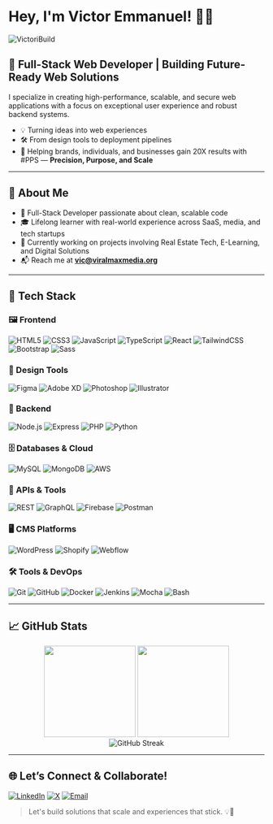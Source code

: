 # Hey, I'm Victor Emmanuel! 👨‍💻

<p align="left">
  <img src="https://komarev.com/ghpvc/?username=VictoriBuild&label=Profile%20views&color=0e75b6&style=flat" alt="VictoriBuild" />
</p>

## 🚀 Full-Stack Web Developer | Building Future-Ready Web Solutions

I specialize in creating high-performance, scalable, and secure web applications with a focus on exceptional user experience and robust backend systems.

- 💡 Turning ideas into web experiences
- 🛠️ From design tools to deployment pipelines
- 🎯 Helping brands, individuals, and businesses gain 20X results with #PPS — **Precision, Purpose, and Scale**

---

## 🧠 About Me

- 🔧 Full-Stack Developer passionate about clean, scalable code
- 🎓 Lifelong learner with real-world experience across SaaS, media, and tech startups
- 🧩 Currently working on projects involving Real Estate Tech, E-Learning, and Digital Solutions
- 📬 Reach me at **vic@viralmaxmedia.org**

---

## 💼 Tech Stack

### 🖼️ Frontend
![HTML5](https://img.shields.io/badge/-HTML5-E34F26?style=flat-square&logo=html5&logoColor=white)
![CSS3](https://img.shields.io/badge/-CSS3-1572B6?style=flat-square&logo=css3)
![JavaScript](https://img.shields.io/badge/-JavaScript-F7DF1E?style=flat-square&logo=javascript&logoColor=black)
![TypeScript](https://img.shields.io/badge/-TypeScript-3178C6?style=flat-square&logo=typescript&logoColor=white)
![React](https://img.shields.io/badge/-React-61DAFB?style=flat-square&logo=react)
![TailwindCSS](https://img.shields.io/badge/-Tailwind-38B2AC?style=flat-square&logo=tailwind-css)
![Bootstrap](https://img.shields.io/badge/-Bootstrap-563D7C?style=flat-square&logo=bootstrap)
![Sass](https://img.shields.io/badge/-Sass-CC6699?style=flat-square&logo=sass)

### 🎨 Design Tools
![Figma](https://img.shields.io/badge/-Figma-F24E1E?style=flat-square&logo=figma&logoColor=white)
![Adobe XD](https://img.shields.io/badge/-Adobe_XD-470137?style=flat-square&logo=adobexd)
![Photoshop](https://img.shields.io/badge/-Photoshop-31A8FF?style=flat-square&logo=adobephotoshop)
![Illustrator](https://img.shields.io/badge/-Illustrator-FF9A00?style=flat-square&logo=adobeillustrator)

### 🧰 Backend
![Node.js](https://img.shields.io/badge/-Node.js-339933?style=flat-square&logo=nodedotjs)
![Express](https://img.shields.io/badge/-Express-000000?style=flat-square&logo=express&logoColor=white)
![PHP](https://img.shields.io/badge/-PHP-777BB4?style=flat-square&logo=php)
![Python](https://img.shields.io/badge/-Python-3776AB?style=flat-square&logo=python)

### 🗄️ Databases & Cloud
![MySQL](https://img.shields.io/badge/-MySQL-4479A1?style=flat-square&logo=mysql&logoColor=white)
![MongoDB](https://img.shields.io/badge/-MongoDB-47A248?style=flat-square&logo=mongodb)
![AWS](https://img.shields.io/badge/-AWS-232F3E?style=flat-square&logo=amazonaws)

### 🔌 APIs & Tools
![REST](https://img.shields.io/badge/-REST_API-FF6F61?style=flat-square)
![GraphQL](https://img.shields.io/badge/-GraphQL-E10098?style=flat-square&logo=graphql&logoColor=white)
![Firebase](https://img.shields.io/badge/-Firebase-FFCA28?style=flat-square&logo=firebase)
![Postman](https://img.shields.io/badge/-Postman-FF6C37?style=flat-square&logo=postman)

### 🖥️ CMS Platforms
![WordPress](https://img.shields.io/badge/-WordPress-21759B?style=flat-square&logo=wordpress)
![Shopify](https://img.shields.io/badge/-Shopify-7AB55C?style=flat-square&logo=shopify)
![Webflow](https://img.shields.io/badge/-Webflow-4353FF?style=flat-square&logo=webflow)

### 🛠️ Tools & DevOps
![Git](https://img.shields.io/badge/-Git-F05032?style=flat-square&logo=git)
![GitHub](https://img.shields.io/badge/-GitHub-181717?style=flat-square&logo=github)
![Docker](https://img.shields.io/badge/-Docker-2496ED?style=flat-square&logo=docker)
![Jenkins](https://img.shields.io/badge/-Jenkins-D24939?style=flat-square&logo=jenkins)
![Mocha](https://img.shields.io/badge/-Mocha-8D6748?style=flat-square&logo=mocha)
![Bash](https://img.shields.io/badge/-Bash-4EAA25?style=flat-square&logo=gnubash)

---

## 📈 GitHub Stats

<div align="center">
  <img height="180em" src="https://github-readme-stats.vercel.app/api?username=VictoriBuild&show_icons=true&theme=tokyonight&include_all_commits=true&count_private=true"/>
  <img height="180em" src="https://github-readme-stats.vercel.app/api/top-langs/?username=VictoriBuild&layout=compact&langs_count=7&theme=tokyonight"/>
</div>

<div align="center">
  <img src="https://streak-stats.demolab.com?user=VictoriBuild&theme=tokyonight" alt="GitHub Streak" />
</div>

---

## 🌐 Let’s Connect & Collaborate!

[![LinkedIn](https://img.shields.io/badge/-Victor_Emmanuel-0077B5?style=flat-square&logo=Linkedin&logoColor=white)](https://linkedin.com/in/VictoriBuild)
[![X](https://img.shields.io/badge/-@VictorIBuild-1DA1F2?style=flat-square&logo=Twitter&logoColor=white)](https://x.com/VictorIBuild)
[![Email](https://img.shields.io/badge/-vic@viralmaxmedia.org-D14836?style=flat-square&logo=Gmail&logoColor=white)](mailto:vic@viralmaxmedia.org)

> Let's build solutions that scale and experiences that stick. 💡🚀
